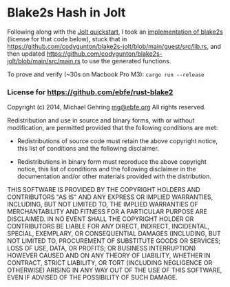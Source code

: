 # Blake2s Hash in Jolt

Following along with the [Jolt quickstart](https://jolt.a16zcrypto.com/usage/quickstart.html), I took an [implementation of blake2s](https://github.com/ebfe/rust-blake2) (license for that code below), stuck that in https://github.com/codygunton/blake2s-jolt/blob/main/guest/src/lib.rs, and then updated https://github.com/codygunton/blake2s-jolt/blob/main/src/main.rs to use the generated functions.

To prove and verify (~30s on Macbook Pro M3): `cargo run --release`

### License for https://github.com/ebfe/rust-blake2
Copyright (c) 2014, Michael Gehring <mg@ebfe.org>
All rights reserved.

Redistribution and use in source and binary forms, with or without modification,
are permitted provided that the following conditions are met:

* Redistributions of source code must retain the above copyright notice, this
  list of conditions and the following disclaimer.

* Redistributions in binary form must reproduce the above copyright notice, this
  list of conditions and the following disclaimer in the documentation and/or
  other materials provided with the distribution.

THIS SOFTWARE IS PROVIDED BY THE COPYRIGHT HOLDERS AND CONTRIBUTORS "AS IS" AND
ANY EXPRESS OR IMPLIED WARRANTIES, INCLUDING, BUT NOT LIMITED TO, THE IMPLIED
WARRANTIES OF MERCHANTABILITY AND FITNESS FOR A PARTICULAR PURPOSE ARE
DISCLAIMED. IN NO EVENT SHALL THE COPYRIGHT HOLDER OR CONTRIBUTORS BE LIABLE FOR
ANY DIRECT, INDIRECT, INCIDENTAL, SPECIAL, EXEMPLARY, OR CONSEQUENTIAL DAMAGES
(INCLUDING, BUT NOT LIMITED TO, PROCUREMENT OF SUBSTITUTE GOODS OR SERVICES;
LOSS OF USE, DATA, OR PROFITS; OR BUSINESS INTERRUPTION) HOWEVER CAUSED AND ON
ANY THEORY OF LIABILITY, WHETHER IN CONTRACT, STRICT LIABILITY, OR TORT
(INCLUDING NEGLIGENCE OR OTHERWISE) ARISING IN ANY WAY OUT OF THE USE OF THIS
SOFTWARE, EVEN IF ADVISED OF THE POSSIBILITY OF SUCH DAMAGE.